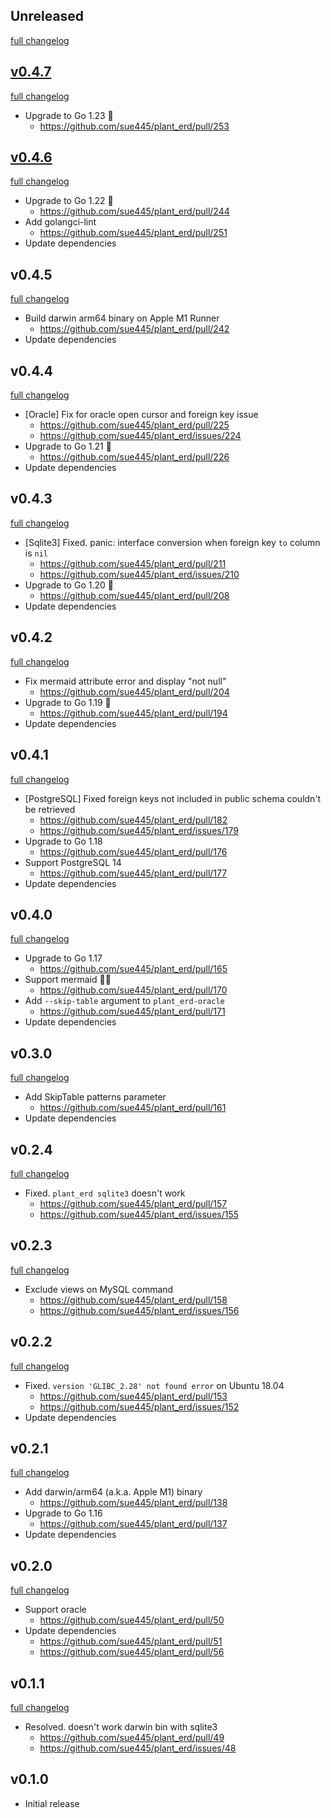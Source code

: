 ## Unreleased
[full changelog](http://github.com/sue445/plant_erd/compare/v0.4.7...master)

## [v0.4.7](https://github.com/sue445/plant_erd/releases/tag/v0.4.7)
[full changelog](http://github.com/sue445/plant_erd/compare/v0.4.6...v0.4.7)

* Upgrade to Go 1.23 :rocket:
  * https://github.com/sue445/plant_erd/pull/253

## [v0.4.6](https://github.com/sue445/plant_erd/releases/tag/v0.4.6)
[full changelog](http://github.com/sue445/plant_erd/compare/v0.4.5...v0.4.6)

* Upgrade to Go 1.22 :rocket:
  * https://github.com/sue445/plant_erd/pull/244
* Add golangci-lint
  * https://github.com/sue445/plant_erd/pull/251
* Update dependencies

## v0.4.5
[full changelog](http://github.com/sue445/plant_erd/compare/v0.4.4...v0.4.5)

* Build darwin arm64 binary on Apple M1 Runner
  * https://github.com/sue445/plant_erd/pull/242
* Update dependencies

## v0.4.4
[full changelog](http://github.com/sue445/plant_erd/compare/v0.4.3...v0.4.4)

* [Oracle] Fix for oracle open cursor and foreign key issue
  * https://github.com/sue445/plant_erd/pull/225
  * https://github.com/sue445/plant_erd/issues/224
* Upgrade to Go 1.21 :rocket:
  * https://github.com/sue445/plant_erd/pull/226
* Update dependencies

## v0.4.3
[full changelog](http://github.com/sue445/plant_erd/compare/v0.4.2...v0.4.3)

* [Sqlite3] Fixed. panic: interface conversion when foreign key `to` column is `nil`
  * https://github.com/sue445/plant_erd/pull/211
  * https://github.com/sue445/plant_erd/issues/210
* Upgrade to Go 1.20 :rocket:
  * https://github.com/sue445/plant_erd/pull/208
* Update dependencies

## v0.4.2
[full changelog](http://github.com/sue445/plant_erd/compare/v0.4.1...v0.4.2)

* Fix mermaid attribute error and display "not null"
  * https://github.com/sue445/plant_erd/pull/204
* Upgrade to Go 1.19 :rocket:
  * https://github.com/sue445/plant_erd/pull/194
* Update dependencies

## v0.4.1
[full changelog](http://github.com/sue445/plant_erd/compare/v0.4.0...v0.4.1)

* [PostgreSQL] Fixed foreign keys not included in public schema couldn't be retrieved
  * https://github.com/sue445/plant_erd/pull/182
  * https://github.com/sue445/plant_erd/issues/179
* Upgrade to Go 1.18
  * https://github.com/sue445/plant_erd/pull/176
* Support PostgreSQL 14
  * https://github.com/sue445/plant_erd/pull/177
* Update dependencies

## v0.4.0
[full changelog](http://github.com/sue445/plant_erd/compare/v0.3.0...v0.4.0)

* Upgrade to Go 1.17
  * https://github.com/sue445/plant_erd/pull/165
* Support mermaid :mermaid:
  * https://github.com/sue445/plant_erd/pull/170
* Add `--skip-table` argument to `plant_erd-oracle`
  * https://github.com/sue445/plant_erd/pull/171
* Update dependencies

## v0.3.0
[full changelog](http://github.com/sue445/plant_erd/compare/v0.2.4...v0.3.0)

* Add SkipTable patterns parameter
  * https://github.com/sue445/plant_erd/pull/161
* Update dependencies

## v0.2.4
[full changelog](http://github.com/sue445/plant_erd/compare/v0.2.3...v0.2.4)

* Fixed. `plant_erd sqlite3` doesn't work
  * https://github.com/sue445/plant_erd/pull/157
  * https://github.com/sue445/plant_erd/issues/155

## v0.2.3
[full changelog](http://github.com/sue445/plant_erd/compare/v0.2.2...v0.2.3)

* Exclude views on MySQL command
  * https://github.com/sue445/plant_erd/pull/158
  * https://github.com/sue445/plant_erd/issues/156

## v0.2.2
[full changelog](http://github.com/sue445/plant_erd/compare/v0.2.1...v0.2.2)

* Fixed. `version 'GLIBC_2.28' not found error` on Ubuntu 18.04
  * https://github.com/sue445/plant_erd/pull/153
  * https://github.com/sue445/plant_erd/issues/152
* Update dependencies

## v0.2.1
[full changelog](http://github.com/sue445/plant_erd/compare/v0.2.0...v0.2.1)

* Add darwin/arm64 (a.k.a. Apple M1) binary
  * https://github.com/sue445/plant_erd/pull/138
* Upgrade to Go 1.16
  * https://github.com/sue445/plant_erd/pull/137
* Update dependencies

## v0.2.0
[full changelog](http://github.com/sue445/plant_erd/compare/v0.1.1...v0.2.0)

* Support oracle
  * https://github.com/sue445/plant_erd/pull/50
* Update dependencies
  * https://github.com/sue445/plant_erd/pull/51
  * https://github.com/sue445/plant_erd/pull/56

## v0.1.1
[full changelog](http://github.com/sue445/plant_erd/compare/v0.1.0...v0.1.1)

* Resolved. doesn't work darwin bin with sqlite3
  * https://github.com/sue445/plant_erd/pull/49
  * https://github.com/sue445/plant_erd/issues/48

## v0.1.0
* Initial release
